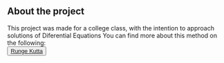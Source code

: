    ## About the project 
   This project was made for a college class, with the intention to approach solutions of Diferential Equations
   You can find more about this method on the following:
   <br>
   <button>
   <a href = "https://pt.wikipedia.org/wiki/M%C3%A9todo_de_Runge-Kutta">Runge Kutta</a>
   </button>